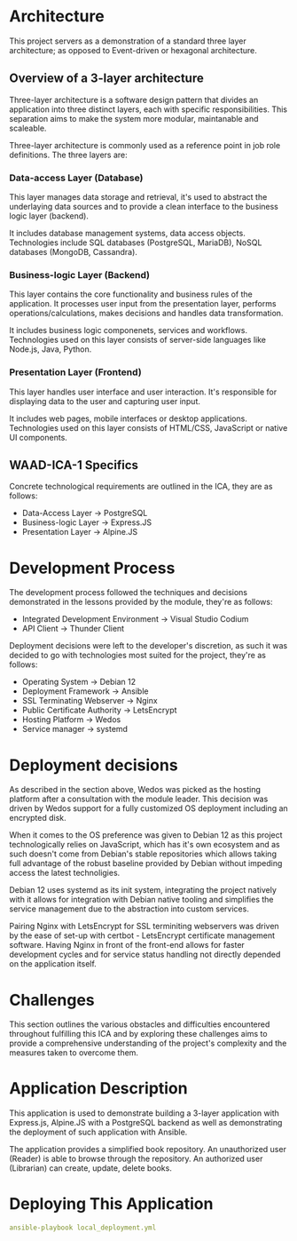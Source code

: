 # Architecture

This project servers as a demonstration of a standard three layer architecture;
as opposed to Event-driven or hexagonal architecture.

## Overview of a 3-layer architecture

Three-layer architecture is a software design pattern that divides an
application into three distinct layers, each with specific responsibilities.
This separation aims to make the system more modular, maintanable and scaleable.

Three-layer architecture is commonly used as a reference point in job role
definitions. The three layers are:

### Data-access Layer (Database)

This layer manages data storage and retrieval, it's used to abstract the
underlaying data sources and to provide a clean interface to the business logic
layer (backend).

It includes database management systems, data access objects. Technologies
include SQL databases (PostgreSQL, MariaDB), NoSQL databases (MongoDB,
Cassandra).

### Business-logic Layer (Backend)

This layer contains the core functionality and business rules of the
application. It processes user input from the presentation layer, performs
operations/calculations, makes decisions and handles data transformation.

It includes business logic componenets, services and workflows. Technologies
used on this layer consists of server-side languages like Node.js, Java, Python.

### Presentation Layer (Frontend)

This layer handles user interface and user interaction. It's responsible for
displaying data to the user and capturing user input.

It includes web pages, mobile interfaces or desktop applications. Technologies
used on this layer consists of HTML/CSS, JavaScript or native UI components.

## WAAD-ICA-1 Specifics

Concrete technological requirements are outlined in the ICA, they are as
follows:

* Data-Access Layer -> PostgreSQL
* Business-logic Layer -> Express.JS
* Presentation Layer -> Alpine.JS

# Development Process

The development process followed the techniques and decisions demonstrated in
the lessons provided by the module, they're as follows:

* Integrated Development Environment -> Visual Studio Codium
* API Client -> Thunder Client

Deployment decisions were left to the developer's discretion, as such it was
decided to go with technologies most suited for the project, they're as follows:

* Operating System -> Debian 12
* Deployment Framework -> Ansible
* SSL Terminating Webserver -> Nginx
* Public Certificate Authority -> LetsEncrypt
* Hosting Platform -> Wedos
* Service manager -> systemd

# Deployment decisions

As described in the section above, Wedos was picked as the hosting platform
after a consultation with the module leader. This decision was driven by Wedos
support for a fully customized OS deployment including an encrypted disk.

When it comes to the OS preference was given to Debian 12 as this project
technologically relies on JavaScript, which has it's own ecosystem and as such
doesn't come from Debian's stable repositories which allows taking full
advantage of the robust baseline provided by Debian without impeding access the
latest technoligies.

Debian 12 uses systemd as its init system, integrating the project natively with
it allows for integration with Debian native tooling and simplifies the service
management due to the abstraction into custom services.

Pairing Nginx with LetsEncrypt for SSL terminiting webservers was driven by the
ease of set-up with certbot - LetsEncrypt certificate management software.
Having Nginx in front of the front-end allows for faster development cycles and
for service status handling not directly depended on the application itself.

# Challenges

This section outlines the various obstacles and difficulties encountered
throughout fulfilling this ICA and by exploring these challenges aims to provide
a comprehensive understanding of the project's complexity and the measures taken
to overcome them.


# Application Description

This application is used to demonstrate building a 3-layer application with
Express.js, Alpine.JS with a PostgreSQL backend as well as demonstrating the
deployment of such application with Ansible.

The application provides a simplified book repository. An unauthorized user
(Reader) is able to browse through the repository. An authorized user
(Librarian) can create, update, delete books.

# Deploying This Application

```yaml
ansible-playbook local_deployment.yml
```
